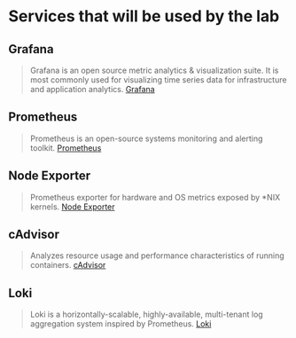 # Services that will be used by the lab

## Grafana

> Grafana is an open source metric analytics & visualization suite. It is most
> commonly used for visualizing time series data for infrastructure and 
> application analytics. [Grafana](https://grafana.com/)

## Prometheus

> Prometheus is an open-source systems monitoring and alerting toolkit.
> [Prometheus](https://prometheus.io/)

## Node Exporter

> Prometheus exporter for hardware and OS metrics exposed by *NIX kernels.
> [Node Exporter](https://github.com/prometheus/node_exporter)

## cAdvisor

> Analyzes resource usage and performance characteristics of running
> containers. [cAdvisor](https://github.com/google/cadvisor)

## Loki

> Loki is a horizontally-scalable, highly-available, multi-tenant log
> aggregation system inspired by Prometheus. [Loki](https://grafana.com/loki)


